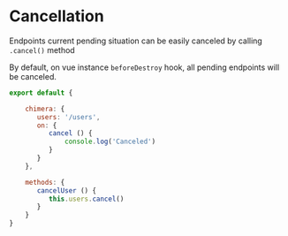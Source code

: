# Cancellation
Endpoints current pending situation can be easily canceled by calling `.cancel()` method

By default, on vue instance `beforeDestroy` hook, all pending endpoints will be canceled.

```javascript
export default {

    chimera: {
       users: '/users',
       on: {
          cancel () {
              console.log('Canceled')
          }
       }
    },

    methods: {
       cancelUser () {
          this.users.cancel()
       }
    }
}
```
